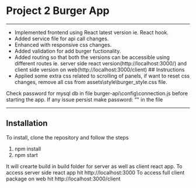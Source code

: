 # Project 2 Burger App

***
- Implemented frontend using React latest version ie. React hook. 
- Added service file for api call changes. 
- Enhanced with responsive css changes. 
- Added validation for add burger fuctionality. 
- Added routing so that both the versions can be accessible using different routes ie. server side react version(http://localhost:3000/) and client side version on web(http://localhost:3000/client) ## Instructions
- Applied some extra css related to scrolling of panels, if want to reset css changes, remove all css from assets\style\burger_style.css file.

Check password for mysql db in file burger-api\config\connection.js before starting the app. If any issue persist make password: "" in the file  

***

## Installation

To install, clone the repository and follow the steps 
1. npm install
2. npm start 

It will crearte build in build folder for server as well as client react app.
To access server side react app hit http://localhost:3000 
To access full client package on web hit  http://localhost:3000/client
